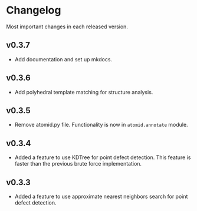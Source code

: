 # Changelog

Most important changes in each released version.

## v0.3.7

* Add documentation and set up mkdocs.

## v0.3.6

* Add polyhedral template matching for structure analysis.

## v0.3.5

* Remove atomid.py file. Functionality is now in `atomid.annotate` module.

## v0.3.4

* Added a feature to use KDTree for point defect detection. This feature is faster than the previous brute force implementation.

## v0.3.3

* Added a feature to use approximate nearest neighbors search for point defect detection.